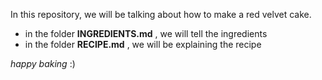 In this repository, we will be talking about how to make a red velvet cake.

- in the folder **INGREDIENTS.md** , we will tell the ingredients
- in the folder **RECIPE.md** , we will be explaining the recipe

*happy baking* :) 

